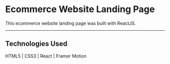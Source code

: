 # Ecommerce Website Landing Page

This ecommerce website landing page was built with ReactJS. 
<hr>

## Technologies Used

HTML5 | CSS3 | React | Framer Motion

